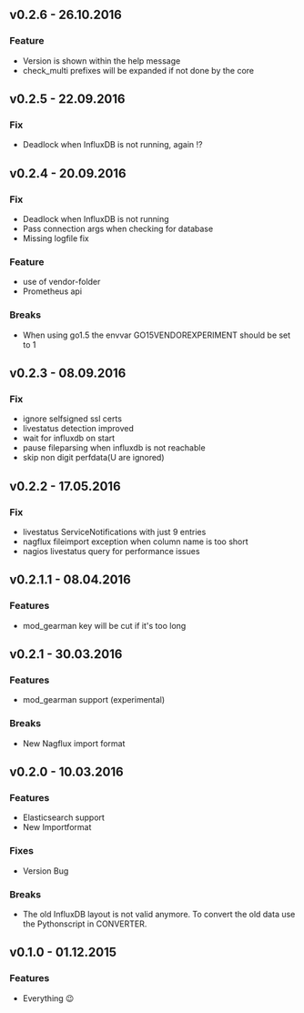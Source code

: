 ## v0.2.6 - 26.10.2016
### Feature
- Version is shown within the help message
- check_multi prefixes will be expanded if not done by the core

## v0.2.5 - 22.09.2016
### Fix
- Deadlock when InfluxDB is not running, again !?

## v0.2.4 - 20.09.2016
### Fix
- Deadlock when InfluxDB is not running
- Pass connection args when checking for database
- Missing logfile fix

### Feature
- use of vendor-folder
- Prometheus api

### Breaks
- When using go1.5 the envvar GO15VENDOREXPERIMENT should be set to 1 

## v0.2.3 - 08.09.2016
### Fix
- ignore selfsigned ssl certs
- livestatus detection improved
- wait for influxdb on start
- pause fileparsing when influxdb is not reachable
- skip non digit perfdata(U are ignored)


## v0.2.2 - 17.05.2016
### Fix
- livestatus ServiceNotifications with just 9 entries
- nagflux fileimport exception when column name is too short
- nagios livestatus query for performance issues

## v0.2.1.1 - 08.04.2016
### Features
- mod_gearman key will be cut if it's too long

## v0.2.1 - 30.03.2016
### Features
- mod_gearman support (experimental)

### Breaks
- New Nagflux import format

## v0.2.0 - 10.03.2016

### Features
- Elasticsearch support
- New Importformat

### Fixes
-  Version Bug

### Breaks
- The old InfluxDB layout is not valid anymore. To convert the old data use the Pythonscript in CONVERTER.

## v0.1.0 - 01.12.2015

### Features
- Everything :wink:
